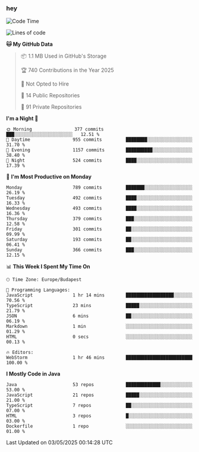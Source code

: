 ### hey

<!--START_SECTION:waka-->
![Code Time](http://img.shields.io/badge/Code%20Time-1%2C190%20hrs%2050%20mins-blue)

![Lines of code](https://img.shields.io/badge/From%20Hello%20World%20I%27ve%20Written-3.4%20million%20lines%20of%20code-blue)

**🐱 My GitHub Data** 

> 📦 1.1 MB Used in GitHub's Storage 
 > 
> 🏆 740 Contributions in the Year 2025
 > 
> 🚫 Not Opted to Hire
 > 
> 📜 14 Public Repositories 
 > 
> 🔑 91 Private Repositories 
 > 
**I'm a Night 🦉** 

```text
🌞 Morning                377 commits         ███░░░░░░░░░░░░░░░░░░░░░░   12.51 % 
🌆 Daytime                955 commits         ████████░░░░░░░░░░░░░░░░░   31.70 % 
🌃 Evening                1157 commits        ██████████░░░░░░░░░░░░░░░   38.40 % 
🌙 Night                  524 commits         ████░░░░░░░░░░░░░░░░░░░░░   17.39 % 
```
📅 **I'm Most Productive on Monday** 

```text
Monday                   789 commits         ███████░░░░░░░░░░░░░░░░░░   26.19 % 
Tuesday                  492 commits         ████░░░░░░░░░░░░░░░░░░░░░   16.33 % 
Wednesday                493 commits         ████░░░░░░░░░░░░░░░░░░░░░   16.36 % 
Thursday                 379 commits         ███░░░░░░░░░░░░░░░░░░░░░░   12.58 % 
Friday                   301 commits         ██░░░░░░░░░░░░░░░░░░░░░░░   09.99 % 
Saturday                 193 commits         ██░░░░░░░░░░░░░░░░░░░░░░░   06.41 % 
Sunday                   366 commits         ███░░░░░░░░░░░░░░░░░░░░░░   12.15 % 
```


📊 **This Week I Spent My Time On** 

```text
🕑︎ Time Zone: Europe/Budapest

💬 Programming Languages: 
JavaScript               1 hr 14 mins        ██████████████████░░░░░░░   70.56 % 
TypeScript               23 mins             █████░░░░░░░░░░░░░░░░░░░░   21.79 % 
JSON                     6 mins              ██░░░░░░░░░░░░░░░░░░░░░░░   06.19 % 
Markdown                 1 min               ░░░░░░░░░░░░░░░░░░░░░░░░░   01.29 % 
HTML                     0 secs              ░░░░░░░░░░░░░░░░░░░░░░░░░   00.13 % 

🔥 Editors: 
WebStorm                 1 hr 46 mins        █████████████████████████   100.00 % 
```

**I Mostly Code in Java** 

```text
Java                     53 repos            █████████████░░░░░░░░░░░░   53.00 % 
JavaScript               21 repos            █████░░░░░░░░░░░░░░░░░░░░   21.00 % 
TypeScript               7 repos             ██░░░░░░░░░░░░░░░░░░░░░░░   07.00 % 
HTML                     3 repos             █░░░░░░░░░░░░░░░░░░░░░░░░   03.00 % 
Dockerfile               1 repo              ░░░░░░░░░░░░░░░░░░░░░░░░░   01.00 % 
```




 Last Updated on 03/05/2025 00:14:28 UTC
<!--END_SECTION:waka-->
